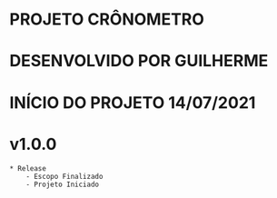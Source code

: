# PROJETO CRÔNOMETRO
# DESENVOLVIDO POR GUILHERME
# INÍCIO DO PROJETO 14/07/2021

# v1.0.0
    * Release
        - Escopo Finalizado
        - Projeto Iniciado